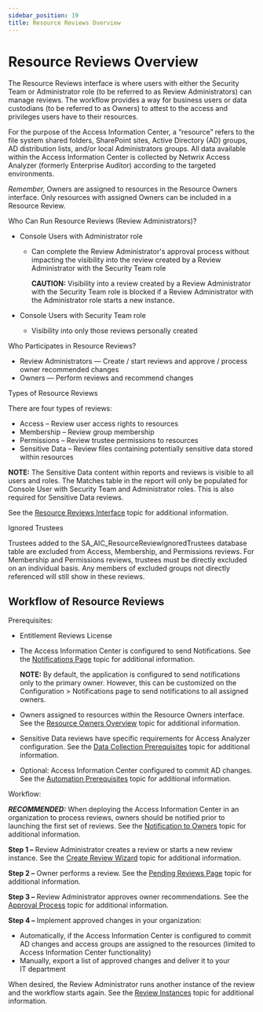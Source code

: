 ```yaml
---
sidebar_position: 19
title: Resource Reviews Overview
---
```


# Resource Reviews Overview

The Resource Reviews interface is where users with either the Security Team or Administrator role (to be referred to as Review Administrators) can manage reviews. The workflow provides a way for business users or data custodians (to be referred to as Owners) to attest to the access and privileges users have to their resources.

For the purpose of the Access Information Center, a “resource” refers to the file system shared folders, SharePoint sites, Active Directory (AD) groups, AD distribution lists, and/or local Administrators groups. All data available within the Access Information Center is collected by Netwrix Access Analyzer (formerly Enterprise Auditor) according to the targeted environments.

*Remember,* Owners are assigned to resources in the Resource Owners interface. Only resources with assigned Owners can be included in a Resource Review.

Who Can Run Resource Reviews (Review Administrators)?

* Console Users with Administrator role

  * Can complete the Review Administrator's approval process without impacting the visibility into the review created by a Review Administrator with the Security Team role

    **CAUTION:** Visibility into a review created by a Review Administrator with the Security Team role is blocked if a Review Administrator with the Administrator role starts a new instance.
* Console Users with Security Team role

  * Visibility into only those reviews personally created

Who Participates in Resource Reviews?

* Review Administrators — Create / start reviews and approve / process owner recommended changes
* Owners — Perform reviews and recommend changes

Types of Resource Reviews

There are four types of reviews:

* Access – Review user access rights to resources
* Membership – Review group membership
* Permissions – Review trustee permissions to resources
* Sensitive Data – Review files containing potentially sensitive data stored within resources

**NOTE:** The Sensitive Data content within reports and reviews is visible to all users and roles. The Matches table in the report will only be populated for Console User with Security Team and Administrator roles. This is also required for Sensitive Data reviews.

See the [Resource Reviews Interface](Interface "Resource Reviews Interface") topic for additional information.

Ignored Trustees

Trustees added to the SA\_AIC\_ResourceReviewIgnoredTrustees database table are excluded from Access, Membership, and Permissions reviews. For Membership and Permissions reviews, trustees must be directly excluded on an individual basis. Any members of excluded groups not directly referenced will still show in these reviews.

## Workflow of Resource Reviews

Prerequisites:

* Entitlement Reviews License
* The Access Information Center is configured to send Notifications. See the [Notifications Page](../Admin/Configuration/Notifications "Notifications Page") topic for additional information.

  **NOTE:** By default, the application is configured to send notifications only to the primary owner. However, this can be customized on the Configuration > Notifications page to send notifications to all assigned owners.
* Owners assigned to resources within the Resource Owners interface. See the [Resource Owners Overview](../ResourceOwners/Overview "Resource Owners Overview") topic for additional information.
* Sensitive Data reviews have specific requirements for Access Analyzer configuration. See the [Data Collection Prerequisites](Prerequisites#Data "Data Collection Prerequisites") topic for additional information.
* Optional: Access Information Center configured to commit AD changes. See the [Automation Prerequisites](Prerequisites#Automati "Automation Prerequisites ") topic for additional information.

Workflow:

***RECOMMENDED:*** When deploying the Access Information Center in an organization to process reviews, owners should be notified prior to launching the first set of reviews. See the [Notification to Owners](../ResourceOwners/Overview#Notifica "Notification to Owners") topic for additional information.

**Step 1 –** Review Administrator creates a review or starts a new review instance. See the [Create Review Wizard](Wizard/Create "Create Review Wizard") topic for additional information.

**Step 2 –** Owner performs a review. See the [Pending Reviews Page](PendingReviews#Pending "Pending Reviews Page") topic for additional information.

**Step 3 –** Review Administrator approves owner recommendations. See the [Approval Process](ApprovalProcess "Approval Process") topic for additional information.

**Step 4 –** Implement approved changes in your organization:

* Automatically, if the Access Information Center is configured to commit AD changes and access groups are assigned to the resources (limited to Access Information Center functionality)
* Manually, export a list of approved changes and deliver it to your IT department

When desired, the Review Administrator runs another instance of the review and the workflow starts again. See the [Review Instances](ReviewInstances "Review Instances") topic for additional information.
